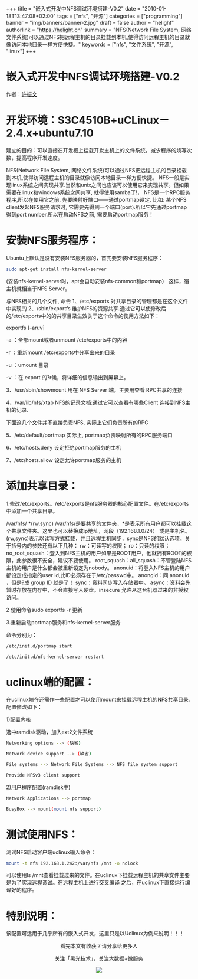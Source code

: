 +++
title = "嵌入式开发中NFS调试环境搭建-V0.2"
date = "2010-01-18T13:47:08+02:00"
tags = ["nfs", "开源"]
categories = ["programming"]
banner = "img/banners/banner-2.jpg"
draft = false
author = "helight"
authorlink = "https://helight.cn"
summary = "NFS(Network File System, 网络文件系统)可以通过NFS把远程主机的目录挂载到本机,使得访问远程主机的目录就像访问本地目录一样方便快捷。"
keywords = ["nfs", "文件系统", "开源", "linux"]
+++

# 嵌入式开发中NFS调试环境搭建-V0.2
作者：<a href="mailto:zhwenxu@gmail.com">许振文</a>

# 开发环境：S3C4510B+uCLinux－2.4.x+ubuntu7.10

建立的目的：可以直接在开发板上挂载开发主机上的文件系统，减少程序的烧写次数，提高程序开发速度。

NFS(Network File System, 网络文件系统)可以通过NFS把远程主机的目录挂载到本机,使得访问远程主机的目录就像访问本地目录一样方便快捷。
NFS一般是实现linux系统之间实现共享.当然和unix之间也应该可以使用它来实现共享。但如果需要在linux和windows系统之间共享, 就得使用samba了!，
NFS是一个RPC服务程序,所以在使用它之前, 先要映射好端口——通过portmap设定. 比如: 某个NFS client发起NFS服务请求时, 它需要先得到一个端口(port).所以它先通过portmap得到port number.所以在启动NFS之前, 需要启动portmap服务！

# 安装NFS服务程序：

Ubuntu上默认是没有安装NFS服务器的，首先要安装NFS服务程序：
``` sh
sudo apt-get install nfs-kernel-server
```
(安装nfs-kernel-server时，apt会自动安装nfs-common和portmap）
这样，宿主机就相当于NFS Server。

与NFS相关的几个文件, 命令
1、/etc/exports 对共享目录的管理都是在这个文件中实现的
2、/sbin/exportfs 维护NFS的资源共享.通过它可以使修改后的/etc/exports中的的共享目录生效关于这个命令的使用方法如下：

 exportfs [-aruv]

 -a ：全部mount或者unmount /etc/exports中的内容

 -r ：重新mount /etc/exports中分享出来的目录

 -u ：umount 目录

 -v ：在 export 的?r候，将详细的信息输出到屏幕上。

3、/usr/sbin/showmount 用在 NFS Server 端。主要用查看 RPC共享的连接

4、/var/lib/nfs/xtab NFS的记录文档:通过它可以查看有哪些Client 连接到NFS主机的记录.

下面这几个文件并不直接负责NFS, 实际上它们负责所有的RPC

5、/etc/default/portmap 实际上, portmap负责映射所有的RPC服务端口

6、/etc/hosts.deny 设定拒绝portmap服务的主机

7、/etc/hosts.allow 设定允许portmap服务的主机

# 添加共享目录：

1.修改/etc/exports。/etc/exports是nfs服务器的核心配置文件。在/etc/exports中添加一个共享目录。

/var/nfs/ *(rw,sync)
/var/nfs/是要共享的文件夹，*是表示所有用户都可以挂载这个共享文件夹。这里也可以替换成ip地址，网段（192.168.1.0/24）
或是主机名。(rw,sync)表示以读写方式挂载，并且远程主机同步，sync是NFS的默认选项。关于括号内的参数还有以下几种：
rw：可读写的权限；
ro：只读的权限；
no_root_squash：登入到NFS主机的用户如果是ROOT用户，他就拥有ROOT的权限，此参数很不安全，建议不要使用。
root_squash：all_squash：不管登陆NFS主机的用户是什么都会被重新设定为nobody。
anonuid：将登入NFS主机的用户都设定成指定的user id,此ID必须存在于/etc/passwd中。
anongid：同 anonuid ，但是?成 group ID 就是了！
sync：资料同步写入存储器中。
async：资料会先暂时存放在内存中，不会直接写入硬盘。insecure 允许从这台机器过来的非授权访问。

2 使用命令sudo exportfs -r 更新

3.重新启动portmap服务和nfs-kernel-server服务

命令分别为：
``` sh
/etc/init.d/portmap start

/etc/init.d/nfs-kernel-server restart
```
# uclinux端的配置：

在uclinux端在还需作一些配置才可以使用mount来挂载远程主机的NFS共享目录.配置修改如下：

1)配置内核

选中ramdisk驱动，加入ext2文件系统
``` sh
Networking options --> (缺省)

Network device support --> (缺省)

File systems --> Network File Systems --> NFS file system support

Provide NFSv3 client support
```
2)用户程序配置(ramdisk中)
``` sh
Network Applications --> portmap

BusyBox --> mount(mount nfs support)
```
# 测试使用NFS：

测试NFS启动客户端uclinux输入命令：
``` sh
mount -t nfs 192.168.1.242:/var/nfs /mnt -o nolock
```
可以使用ls /mnt查看挂载过来的文件。在uclinux下挂载远程主机的共享文件主要是为了实现远程调试。在远程主机上进行交叉编译
之后，在uclinux下直接运行编译好的程序。

# 特别说明：

该配置可适用于几乎所有的嵌入式开发，这里只是以Uclinux为例来说明！！！




<center>
看完本文有收获？请分享给更多人<br>

关注「黑光技术」，关注大数据+微服务<br>

![](/img/qrcode_helight_tech.jpg)
</center>
